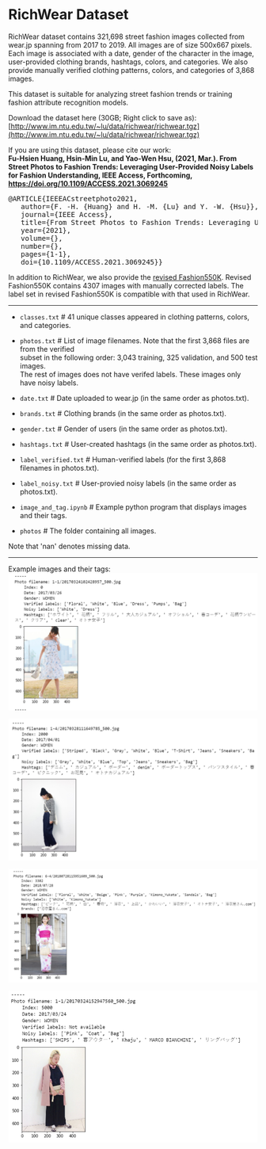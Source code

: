 RichWear Dataset
=================
RichWear dataset contains 321,698 street fashion images collected from wear.jp spanning from 2017 to 2019. All images are of size 500x667 pixels. Each image is associated with a date, gender of the character in the image, user-provided clothing brands, hashtags, colors, and categories. We also provide manually verified clothing patterns, colors, and categories of 3,868 images. 

This dataset is suitable for analyzing street fashion trends or training fashion attribute recognition models. 

Download the dataset here (30GB; Right click to save as): [http://www.im.ntu.edu.tw/~lu/data/richwear/richwear.tgz](http://www.im.ntu.edu.tw/~lu/data/richwear/richwear.tgz)

If you are using this dataset, please cite our work: <br>
**Fu-Hsien Huang, Hsin-Min Lu, and Yao-Wen Hsu, (2021, Mar.). From Street Photos to Fashion Trends: Leveraging User-Provided Noisy Labels for Fashion Understanding, IEEE Access, Forthcoming, https://doi.org/10.1109/ACCESS.2021.3069245**

<pre>
@ARTICLE{IEEEACstreetphoto2021,  
   author={F. -H. {Huang} and H. -M. {Lu} and Y. -W. {Hsu}},  
   journal={IEEE Access},   
   title={From Street Photos to Fashion Trends: Leveraging User-Provided Noisy Labels for Fashion Understanding},   
   year={2021},  
   volume={},  
   number={},  
   pages={1-1},  
   doi={10.1109/ACCESS.2021.3069245}}
</pre>

In addition to RichWear, we also provide the [revised Fashion550K](https://github.com/hsinmin/revised_fashion550k). Revised Fashion550K contains 4307 images with manually corrected labels. The label set in revised Fashion550K is compatible with that used in RichWear. 

----

* `classes.txt`           # 41 unique classes appeared in clothing patterns, colors, and categories.

* `photos.txt`            # List of image filenames. Note that the first 3,868 files are from the verified\
                            subset in the following order: 3,043 training, 325 validation, and 500 test images. \
                            The rest of images does not have verifed labels. These images only have noisy labels.

* `date.txt`              # Date uploaded to wear.jp (in the same order as photos.txt).

* `brands.txt`            # Clothing brands (in the same order as photos.txt).

* `gender.txt`            # Gender of users (in the same order as photos.txt).

* `hashtags.txt`          # User-created hashtags (in the same order as photos.txt).

* `label_verified.txt`    # Human-verified labels (for the first 3,868 filenames in photos.txt).

* `label_noisy.txt`       # User-provied noisy labels (in the same order as photos.txt).

* `image_and_tag.ipynb`   # Example python program that displays images and their tags.

* `photos`                # The folder containing all images.

Note that 'nan' denotes missing data.

----
Example images and their tags:
![Example 0](examples/photo0.png)

![Example 2000](examples/photo2000.png)

![Example 3302](examples/photo3302.png)

![Example 5000](examples/photo5000.png)
 
 

